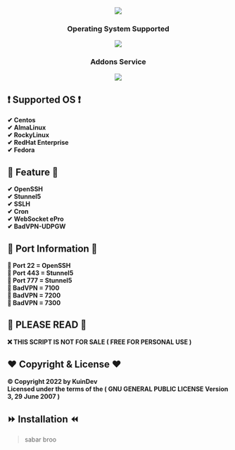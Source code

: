 
<div id="welcome" align="center" font-size="20px">
<img src="https://readme-typing-svg.herokuapp.com/?color=ff9705&center=true&lines=KuinDev%20RPM-SSH%20Script"/>
</div>


<h3 align="center">
Operating System Supported
</h3>
<p align="center">
<a href="https://github.com/wildysheverando-project/autoscript/">
  <img src="Image/os.png">
</a>
</p>
<h3 align="center">
Addons Service
</h3>

<p align="center">
<a href="https://github.com/wildysheverando-project/autoscript/">
  <img src="https://raw.githubusercontent.com/wildysheverando-project/autoscript.github.io/main/icons/addons%20v2ray%20trojan.png">
</a>
</p>

## ❗ Supported OS ❗
<b>
✔ Centos <br>
✔ AlmaLinux <br>
✔ RockyLinux <br>
✔ RedHat Enterprise<br>
✔ Fedora<br>
</b>

## 🔰 Feature 🔰
<b>
✔ OpenSSH<br>
✔ Stunnel5 <Br>
✔ SSLH<br>
✔ Cron<br>
✔ WebSocket ePro<br>
✔ BadVPN-UDPGW<br>
</b>

## 🔰 Port Information 🔰
<b>
🔸 Port 22   = OpenSSH<br>
🔸 Port 443  = Stunnel5<br>
🔸 Port 777  = Stunnel5<br>
🔸 BadVPN    = 7100<br>
🔸 BadVPN    = 7200<br>
🔸 BadVPN    = 7300<br>
</b>

## 🚫 PLEASE READ 🚫
<b>
❌ THIS SCRIPT IS NOT FOR SALE ( FREE FOR PERSONAL USE ) <br>
</b>

## ❤ Copyright & License ❤
<b>© Copyright 2022 by KuinDev</b> <br>
<b>Licensed under the terms of the ( GNU GENERAL PUBLIC LICENSE Version 3, 29 June 2007 )</b>

## ⏩ Installation ⏪
> sabar broo
